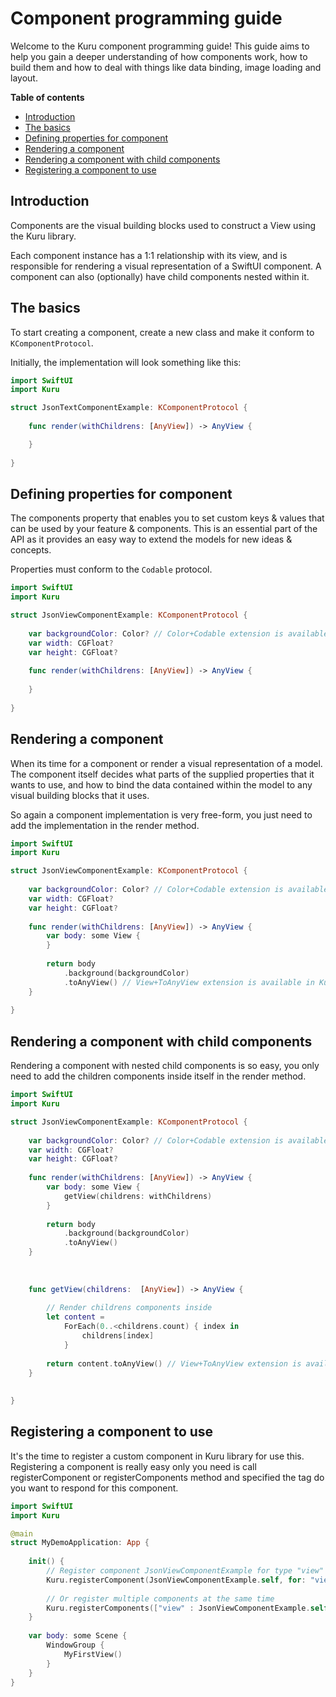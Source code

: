 # Component programming guide

Welcome to the Kuru component programming guide! This guide aims to help you gain a deeper understanding of how components work, how to build them and how to deal with things like data binding, image loading and layout.



**Table of contents**

- [Introduction](#introduction)
- [The basics](#the-basics)
- [Defining properties for component](#defining-properties-for-component)
- [Rendering a component](#rendering-a-component)
- [Rendering a component with child components](#rendering-a-component-with-child-components)
- [Registering a component to use](#registering-a-component-to-use)



## Introduction

Components are the visual building blocks used to construct a View using the Kuru library.

Each component instance has a 1:1 relationship with its view, and is responsible for rendering a visual representation of a SwiftUI component. A component can also (optionally) have child components nested within it.



## The basics

To start creating a component, create a new class and make it conform to `KComponentProtocol`. 

Initially, the implementation will look something like this:

```swift
import SwiftUI
import Kuru

struct JsonTextComponentExample: KComponentProtocol {
  
    func render(withChildrens: [AnyView]) -> AnyView {

    }
  
}
```



## Defining properties for component

The components property that enables you to set custom keys & values that can be used by your feature & components. This is an essential part of the API as it provides an easy way to extend the models for new ideas & concepts.

Properties must conform to the `Codable` protocol.



```swift
import SwiftUI
import Kuru

struct JsonViewComponentExample: KComponentProtocol {
  	
   	var backgroundColor: Color? // Color+Codable extension is available in Kuru library
  	var width: CGFloat?
  	var height: CGFloat?
  
    func render(withChildrens: [AnyView]) -> AnyView {
      
    }
  
}
```



## Rendering a component

When its time for a component or render a visual representation of a model. The component itself decides what parts of the supplied properties that it wants to use, and how to bind the data contained within the model to any visual building blocks that it uses.

So again a component implementation is very free-form, you just need to add the implementation in the render method.



```swift
import SwiftUI
import Kuru

struct JsonViewComponentExample: KComponentProtocol {
  	
   	var backgroundColor: Color? // Color+Codable extension is available in Kuru library
  	var width: CGFloat?
  	var height: CGFloat?
  
    func render(withChildrens: [AnyView]) -> AnyView {
        var body: some View {
        }
        
        return body
            .background(backgroundColor)
            .toAnyView() // View+ToAnyView extension is available in Kuru library
    }
  
}
```



## Rendering a component with child components

Rendering a component with nested child components is so easy, you only need to add the children components inside itself in the render method.

```swift
import SwiftUI
import Kuru

struct JsonViewComponentExample: KComponentProtocol {
  
    var backgroundColor: Color? // Color+Codable extension is available in Kuru library 
  	var width: CGFloat?
  	var height: CGFloat?
    
    func render(withChildrens: [AnyView]) -> AnyView {
        var body: some View {
            getView(childrens: withChildrens)
        }
        
        return body
            .background(backgroundColor)
            .toAnyView()
    }
    
    
    
    func getView(childrens:  [AnyView]) -> AnyView {
        
        // Render childrens components inside
        let content =
            ForEach(0..<childrens.count) { index in
                childrens[index]
            }
        
        return content.toAnyView() // View+ToAnyView extension is available in Kuru library
    }
    
    
}
```



## Registering a component to use

It's the time to register a custom component in Kuru library for use this. Registering a component is really easy only you need is call registerComponent or registerComponents method and specified the tag do you want to respond for this component.



```swift
import SwiftUI
import Kuru

@main
struct MyDemoApplication: App {
    
    init() {        
      	// Register component JsonViewComponentExample for type "view" in json data. 
        Kuru.registerComponent(JsonViewComponentExample.self, for: "view")
      
      	// Or register multiple components at the same time
      	Kuru.registerComponents(["view" : JsonViewComponentExample.self ])
    }
    
    var body: some Scene {
        WindowGroup {
            MyFirstView()
        }
    }
}
```

